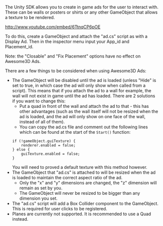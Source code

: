 The Unity SDK allows you to create in game ads for the user to interact with. These can be walls or posters or shirts or any other GameObject that allows a texture to be rendered.

http://www.youtube.com/embed/6TtnqCP6pOE

To do this, create a GameObject and attach the "ad.cs" script as with a Display Ad. Then in the inspector menu input your App_id and Placement_id.

Note: the "Closable" and "Fix Placement" options have no effect on Awesome3D Ads.

There are a few things to be considered when using Awesome3D Ads:
- The GameObject will be disabled until the ad is loaded (unless "Hide" is set to true, in which case the ad will only show when called from a script). This means that if you attach the ad to a wall for example, the wall will not exist in game until the ad has loaded. There are 2 solutions if you want to change this:
	- Put a quad in front of the wall and attach the ad to that - this has other advantages (such as the wall itself will not be resized when the ad is loaded, and the ad will only show on one face of the wall, instead of all of them).
	- You can copy the ad.cs file and comment out the following lines which can be found at the start of the ```Start()``` function:
	```
	if (!gameObject.guiTexture) {
		renderer.enabled = false;
	} else {
		guiTexture.enabled = false;
	}
	```
	You will need to proved a default texture with this method however.
- The GameObject that "ad.cs" is attached to will be resized when the ad is loaded to maintain the correct aspect ratio of the ad.
	- Only the "x" and "y" dimensions are changed, the "z" dimension will remain as set by you.
	- The GameObject will never be resized to be bigger than any dimension you set.
- The "ad.cs" script will add a Box Collider component to the GameObject. This is required for user clicks to be registered.
- Planes are currently not supported. It is recommended to use a Quad instead.
